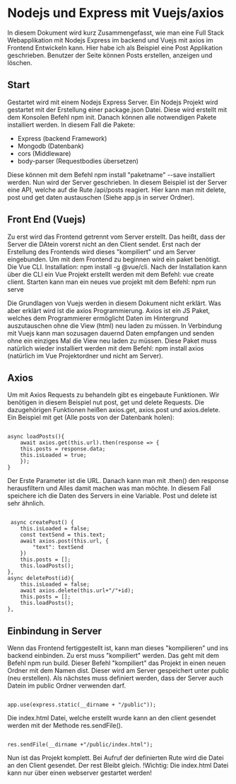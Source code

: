 <h1>Nodejs und Express mit Vuejs/axios</h1>
<p>In diesem Dokument wird kurz Zusammengefasst, wie man eine Full Stack Webapplikation mit Nodejs Express im backend und Vuejs mit axios im Frontend Entwickeln kann. Hier habe ich als Beispiel eine Post Applikation geschrieben. Benutzer der Seite können Posts erstellen, anzeigen und löschen.</p>

<h2>Start</h2>
<p>Gestartet wird mit einem Nodejs Express Server. Ein Nodejs Projekt wird gestartet mit der Erstellung einer package.json Datei. Diese wird erstellt mit dem Konsolen Befehl npm init. Danach können alle notwendigen Pakete installiert werden. In diesem Fall die Pakete:</p>

<ul>
<li>Express (backend Framework)</li>
<li>Mongodb (Datenbank)</li>
<li>cors (Middleware)</li>
<li>body-parser (Requestbodies übersetzen)</li>
</ul>

<p>Diese können mit dem Befehl npm install "paketname" --save installiert werden. Nun wird der Server geschrieben. In diesem Beispiel ist der Server eine API, welche auf die Rute /api/posts reagiert. Hier kann man mit delete, post und get daten austauschen (Siehe app.js in server Ordner).</p>

<h2>Front End (Vuejs)</h2>
<p>Zu erst wird das Frontend getrennt vom Server erstellt. Das heißt, dass der Server die DAtein vorerst nicht an den Client sendet. Erst nach der Erstellung des Frontends wird dieses "kompiliert" und am Server eingebunden. Um mit dem Frontend zu beginnen wird ein paket benötigt. Die Vue CLI. Installation: npm install -g @vue/cli. Nach der Installation kann über die CLI ein Vue Projekt erstellt werden mit dem Befehl: vue create client. Starten kann man ein neues vue projekt mit dem Befehl: npm run serve</p>

<p>Die Grundlagen von Vuejs werden in diesem Dokument nicht erklärt. Was aber erklärt wird ist die axios Programmierung. Axios ist ein JS Paket, welches dem Programmierer ermöglicht Daten im Hintergrund auszutauschen ohne die View (html) neu laden zu müssen. In Verbindung mit Vuejs kann man sozusagen dauernd Daten empfangen und senden ohne ein einziges Mal die View neu laden zu müssen. Diese Paket muss natürlich wieder installiert werden mit dem Befehl: npm install axios (natürlich im Vue Projektordner und nicht am Server).</p>

<h2>Axios</h2>
<p>Um mit Axios Requests zu behandeln gibt es eingebaute Funktionen. Wir benötigen in diesem Beispiel nut post, get und delete Requests. Die dazugehörigen Funktionen heißen axios.get, axios.post und axios.delete. Ein Beispiel mit get (Alle posts von der Datenbank holen):</p>
<code>
async loadPosts(){
    await axios.get(this.url).then(response => {
    this.posts = response.data;
    this.isLoaded = true;
    });
}
</code>
<p>Der Erste Parameter ist die URL. Danach kann man mit .then() den response herausfiltern und Alles damit machen was man möchte. In diesem Fall speichere ich die Daten des Servers in eine Variable. Post und delete ist sehr ähnlich.</p>
<code>
 async createPost() {
    this.isLoaded = false;
    const textSend = this.text;
    await axios.post(this.url, {
        "text": textSend
    })
    this.posts = [];
    this.loadPosts();
},
async deletePost(id){
    this.isLoaded = false;
    await axios.delete(this.url+"/"+id);
    this.posts = [];
    this.loadPosts();
},
</code>

<h2>Einbindung in Server</h2>
<p>Wenn das Frontend fertiggestellt ist, kann man dieses "kompilieren" und ins backend einbinden. Zu erst muss "kompiliert" werden. Das geht mit dem Befehl npm run build. Dieser Befehl "kompiliert" das Projekt in einen neuen Ordner mit dem Namen dist. Dieser wird am Server gespeichert unter public (neu erstellen). Als nächstes muss definiert werden, dass der Server auch Datein im public Ordner verwenden darf.</p>

<code>
app.use(express.static(__dirname + "/public"));
</code>

<p>Die index.html Datei, welche erstellt wurde kann an den client gesendet werden mit der Methode res.sendFile().</p>

<code>
res.sendFile(__dirname +"/public/index.html");
</code>

<p>Nun ist das Projekt komplett. Bei Aufruf der definierten Rute wird die Datei an den Client gesendet. Der rest Bleibt gleich. !Wichtig: Die index.html Datei kann nur über einen webserver gestartet werden!</p>